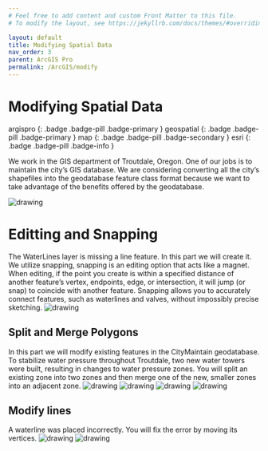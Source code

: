 ```yaml
---
# Feel free to add content and custom Front Matter to this file.
# To modify the layout, see https://jekyllrb.com/docs/themes/#overriding-theme-defaults

layout: default
title: Modifying Spatial Data
nav_order: 3
parent: ArcGIS Pro
permalink: /ArcGIS/modify
---
```


# Modifying Spatial Data
argispro
{: .badge .badge-pill .badge-primary }
geospatial
{: .badge .badge-pill .badge-primary }
map
{: .badge .badge-pill .badge-secondary }
esri
{: .badge .badge-pill .badge-info }


We work in the GIS department of Troutdale, Oregon. One of our jobs is to maintain the city’s GIS database. We are considering converting all the city’s shapefiles into the geodatabase feature class format because we want to take advantage of the benefits offered by the geodatabase. 

<img src="/assets/images/esri/esri_10.webp" alt="drawing"/>


# Editting and Snapping
The WaterLines layer is missing a line feature. In this part we will create it. We utilize snapping, snapping is an editing option that acts like a magnet. When editing, if the point you create is within a specified distance of another feature’s vertex, endpoints, edge, or intersection, it will jump (or snap) to coincide with another feature. Snapping allows you to accurately connect features, such as waterlines and valves, without impossibly precise sketching.
<img src="/assets/images/esri/esri_11.webp" alt="drawing"/>


## Split and Merge Polygons 
In this part we will modify existing features in the CityMaintain geodatabase. To stabilize water pressure throughout Troutdale, two new water towers were built, resulting in changes to water pressure zones. You will split an existing zone into two zones and then merge one of the new, smaller zones into an adjacent zone.
<img src="/assets/images/esri/esri_12.webp" alt="drawing"/>
<img src="/assets/images/esri/esri_13.webp" alt="drawing"/>
<img src="/assets/images/esri/esri_14.webp" alt="drawing"/>
<img src="/assets/images/esri/esri_15.webp" alt="drawing"/>


## Modify lines
A waterline was placed incorrectly. You will fix the error by moving its vertices. 
<img src="/assets/images/esri/esri_16.webp" alt="drawing"/>
<img src="/assets/images/esri/esri_17.webp" alt="drawing"/>
